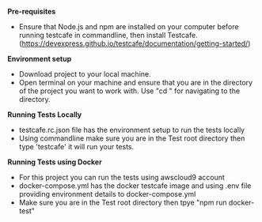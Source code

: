 **Pre-requisites**
- Ensure that Node.js and npm are installed on your computer before running testcafe in commandline, then install Testcafe.(https://devexpress.github.io/testcafe/documentation/getting-started/)

**Environment setup**
- Download project to your local machine.
- Open terminal on your machine and ensure that you are in the directory of the project you want to work with. Use "cd <project file path>" for navigating to the directory. 

**Running Tests Locally**
- testcafe.rc.json file has the environment setup to run the tests locally
- Using commandline make sure you are in the Test root directory then type 'testcafe' it will run your tests.


**Running Tests using Docker** 
- For this project you can run the tests using awscloud9 account
- docker-compose.yml has the docker testcafe image and using .env file providing environment details to docker-compose.yml
- Make sure you are in the Test root directory then tpye "npm run docker-test" 

